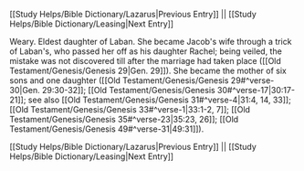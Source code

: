 [[Study Helps/Bible Dictionary/Lazarus|Previous Entry]]  ||  [[Study Helps/Bible Dictionary/Leasing|Next Entry]]

 Weary. Eldest daughter of Laban. She became Jacob's wife through a trick of Laban's, who passed her off as his daughter Rachel; being veiled, the mistake was not discovered till after the marriage had taken place ([[Old Testament/Genesis/Genesis 29|Gen. 29]]). She became the mother of six sons and one daughter ([[Old Testament/Genesis/Genesis 29#^verse-30|Gen. 29:30-32]]; [[Old Testament/Genesis/Genesis 30#^verse-17|30:17-21]]; see also [[Old Testament/Genesis/Genesis 31#^verse-4|31:4, 14, 33]]; [[Old Testament/Genesis/Genesis 33#^verse-1|33:1-2, 7]]; [[Old Testament/Genesis/Genesis 35#^verse-23|35:23, 26]]; [[Old Testament/Genesis/Genesis 49#^verse-31|49:31]]).

[[Study Helps/Bible Dictionary/Lazarus|Previous Entry]]  ||  [[Study Helps/Bible Dictionary/Leasing|Next Entry]]